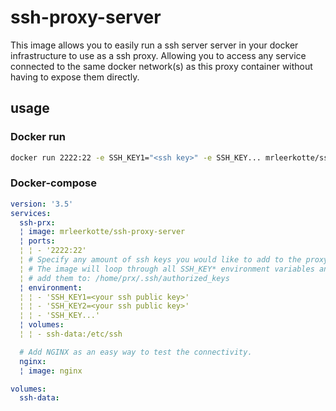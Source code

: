 # ssh-proxy-server
This image allows you to easily run a ssh server server in your docker
infrastructure to use as a ssh proxy. Allowing you to access any service
connected to the same docker network(s) as this proxy container without having 
to expose them directly.

## usage
### Docker run
```bash
docker run 2222:22 -e SSH_KEY1="<ssh key>" -e SSH_KEY... mrleerkotte/ssh-proxy-server
```

### Docker-compose
```yaml
version: '3.5'
services:
  ssh-prx:
  ¦ image: mrleerkotte/ssh-proxy-server
  ¦ ports:
  ¦ ¦ - '2222:22'
  ¦ # Specify any amount of ssh keys you would like to add to the proxy.
  ¦ # The image will loop through all SSH_KEY* environment variables and
  ¦ # add them to: /home/prx/.ssh/authorized_keys
  ¦ environment:
  ¦ ¦ - 'SSH_KEY1=<your ssh public key>'
  ¦ ¦ - 'SSH_KEY2=<your ssh public key>'
  ¦ ¦ - 'SSH_KEY...'
  ¦ volumes:
  ¦ ¦ - ssh-data:/etc/ssh

  # Add NGINX as an easy way to test the connectivity.
  nginx:
  ¦ image: nginx

volumes:
  ssh-data:
```